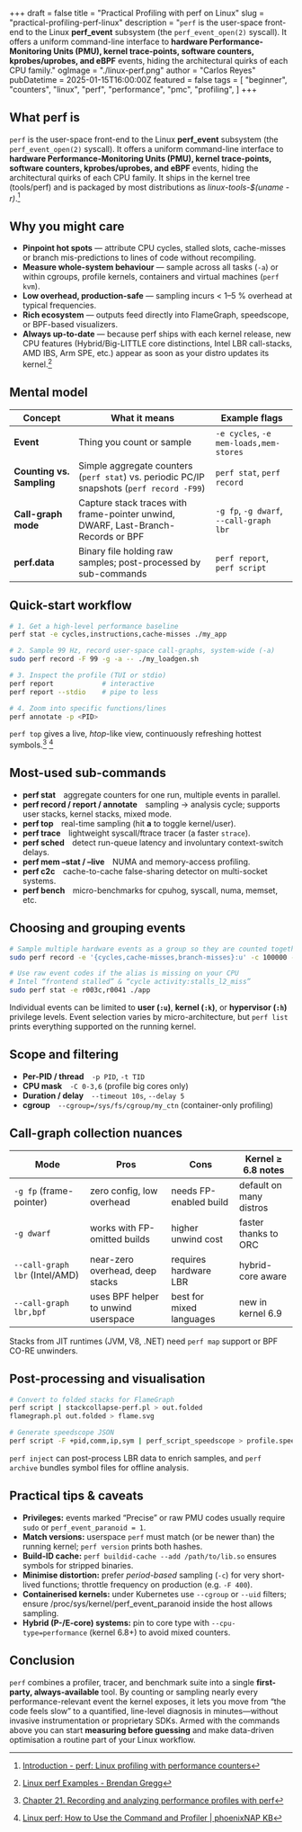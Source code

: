 +++
draft       = false
title       = "Practical Profiling with perf on Linux"
slug        = "practical-profiling-perf-linux"
description = "`perf` is the user-space front-end to the Linux **perf_event** subsystem (the `perf_event_open(2)` syscall). It offers a uniform command-line interface to **hardware Performance-Monitoring Units (PMU), kernel trace-points, software counters, kprobes/uprobes, and eBPF** events, hiding the architectural quirks of each CPU family."
ogImage     = "./linux-perf.png"
author      = "Carlos Reyes"
pubDatetime = 2025-01-15T16:00:00Z
featured    = false
tags        = [
    "beginner",
    "counters",
    "linux",
    "perf",
    "performance",
    "pmc",
    "profiling",
]
+++

## What **perf** is
`perf` is the user-space front-end to the Linux **perf_event** subsystem (the `perf_event_open(2)` syscall).
It offers a uniform command-line interface to **hardware Performance-Monitoring Units (PMU), kernel trace-points, software counters, kprobes/uprobes, and eBPF** events, hiding the architectural quirks of each CPU family. It ships in the kernel tree (tools/perf) and is packaged by most distributions as *linux-tools-$(uname -r)*.[^perf]

[^perf]: [Introduction - perf: Linux profiling with performance counters](https://perfwiki.github.io/main/tutorial/)

## Why you might care
*   **Pinpoint hot spots** — attribute CPU cycles, stalled slots, cache-misses or branch mis-predictions to lines of code without recompiling.
*   **Measure whole-system behaviour** — sample across all tasks (`-a`) or within cgroups, profile kernels, containers and virtual machines (`perf kvm`).
*   **Low overhead, production-safe** — sampling incurs < 1–5 % overhead at typical frequencies.
*   **Rich ecosystem** — outputs feed directly into FlameGraph, speedscope, or BPF-based visualizers.
*   **Always up-to-date** — because perf ships with each kernel release, new CPU features (Hybrid/Big-LITTLE core distinctions, Intel LBR call-stacks, AMD IBS, Arm SPE, etc.) appear as soon as your distro updates its kernel.[^gregg]

[^gregg]: [Linux perf Examples - Brendan Gregg](https://www.brendangregg.com/perf.html)

## Mental model
| Concept | What it means | Example flags |
|---------|---------------|---------------|
| **Event** | Thing you count or sample | `-e cycles`, `-e mem-loads,mem-stores` |
| **Counting vs. Sampling** | Simple aggregate counters (`perf stat`) vs. periodic PC/IP snapshots (`perf record -F99`) | `perf stat`, `perf record` |
| **Call-graph mode** | Capture stack traces with frame-pointer unwind, DWARF, Last-Branch-Records or BPF | `-g fp`, `-g dwarf`, `--call-graph lbr` |
| **perf.data** | Binary file holding raw samples; post-processed by sub-commands | `perf report`, `perf script` |

## Quick-start workflow

```bash
# 1. Get a high-level performance baseline
perf stat -e cycles,instructions,cache-misses ./my_app

# 2. Sample 99 Hz, record user-space call-graphs, system-wide (-a)
sudo perf record -F 99 -g -a -- ./my_loadgen.sh

# 3. Inspect the profile (TUI or stdio)
perf report            # interactive
perf report --stdio    # pipe to less

# 4. Zoom into specific functions/lines
perf annotate -p <PID>
```
`perf top` gives a live, *htop*-like view, continuously refreshing hottest symbols.[^redhat]&nbsp;[^nap]

[^redhat]: [Chapter 21. Recording and analyzing performance profiles with perf](https://docs.redhat.com/en/documentation/red_hat_enterprise_linux/8/html/monitoring_and_managing_system_status_and_performance/recording-and-analyzing-performance-profiles-with-perf_monitoring-and-managing-system-status-and-performance)

[^nap]: [Linux perf: How to Use the Command and Profiler | phoenixNAP KB](https://phoenixnap.com/kb/linux-perf)

## Most-used sub-commands

* **perf stat** aggregate counters for one run, multiple events in parallel.
* **perf record / report / annotate** sampling → analysis cycle; supports user stacks, kernel stacks, mixed mode.
* **perf top** real-time sampling (hit **a** to toggle kernel/user).
* **perf trace** lightweight syscall/ftrace tracer (a faster `strace`).
* **perf sched** detect run-queue latency and involuntary context-switch delays.
* **perf mem –stat / –live** NUMA and memory-access profiling.
* **perf c2c** cache-to-cache false-sharing detector on multi-socket systems.
* **perf bench** micro-benchmarks for cpuhog, syscall, numa, memset, etc.

## Choosing and grouping events

```bash
# Sample multiple hardware events as a group so they are counted together
sudo perf record -e '{cycles,cache-misses,branch-misses}:u' -c 100000 -g ./app

# Use raw event codes if the alias is missing on your CPU
# Intel “frontend stalled” & “cycle activity:stalls_l2_miss”
sudo perf stat -e r003c,r0041 ./app
```

Individual events can be limited to **user (`:u`)**, **kernel (`:k`)**, or **hypervisor (`:h`)** privilege levels. Event selection varies by micro-architecture, but `perf list` prints everything supported on the running kernel.

## Scope and filtering

* **Per-PID / thread** `-p PID`, `-t TID`
* **CPU mask** `-C 0-3,6` (profile big cores only)
* **Duration / delay** `--timeout 10s`, `--delay 5`
* **cgroup** `--cgroup=/sys/fs/cgroup/my_ctn` (container-only profiling)

## Call-graph collection nuances

| Mode | Pros | Cons | Kernel ≥ 6.8 notes |
|------|------|------|--------------------|
| `-g fp` (frame-pointer) | zero config, low overhead | needs FP-enabled build | default on many distros |
| `-g dwarf` | works with FP-omitted builds | higher unwind cost | faster thanks to ORC |
| `--call-graph lbr` (Intel/AMD) | near-zero overhead, deep stacks | requires hardware LBR | hybrid-core aware |
| `--call-graph lbr,bpf` | uses BPF helper to unwind userspace | best for mixed languages | new in kernel 6.9 |

Stacks from JIT runtimes (JVM, V8, .NET) need `perf map` support or BPF CO-RE unwinders.

## Post-processing and visualisation

```bash
# Convert to folded stacks for FlameGraph
perf script | stackcollapse-perf.pl > out.folded
flamegraph.pl out.folded > flame.svg

# Generate speedscope JSON
perf script -F +pid,comm,ip,sym | perf_script_speedscope > profile.speedscope.json
```

`perf inject` can post-process LBR data to enrich samples, and `perf archive` bundles symbol files for offline analysis.

## Practical tips & caveats

*   **Privileges:** events marked “Precise” or raw PMU codes usually require `sudo` or `perf_event_paranoid = 1`.
*   **Match versions:** userspace `perf` must match (or be newer than) the running kernel; `perf version` prints both hashes.
*   **Build-ID cache:** `perf buildid-cache --add /path/to/lib.so` ensures symbols for stripped binaries.
*   **Minimise distortion:** prefer *period-based* sampling (`-c`) for very short-lived functions; throttle frequency on production (e.g. `-F 400`).
*   **Containerised kernels:** under Kubernetes use `--cgroup` or `--uid` filters; ensure /proc/sys/kernel/perf_event_paranoid inside the host allows sampling.
*   **Hybrid (P-/E-core) systems:** pin to core type with `--cpu-type=performance` (kernel 6.8+) to avoid mixed counters.

## Conclusion
`perf` combines a profiler, tracer, and benchmark suite into a single **first-party, always-available** tool. By counting or sampling nearly every performance-relevant event the kernel exposes, it lets you move from “the code feels slow” to a quantified, line-level diagnosis in minutes—without invasive instrumentation or proprietary SDKs. Armed with the commands above you can start **measuring before guessing** and make data-driven optimisation a routine part of your Linux workflow.
